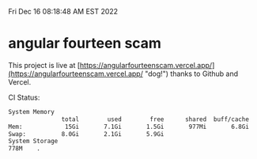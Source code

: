 Fri Dec 16 08:18:48 AM EST 2022

# angular fourteen scam


This project is live at [https://angularfourteenscam.vercel.app/](https://angularfourteenscam.vercel.app/ "dog!") thanks to Github and Vercel.

CI Status: 

```bash
System Memory
               total        used        free      shared  buff/cache   available
Mem:            15Gi       7.1Gi       1.5Gi       977Mi       6.8Gi       6.9Gi
Swap:          8.0Gi       2.1Gi       5.9Gi
System Storage
778M	.
```
